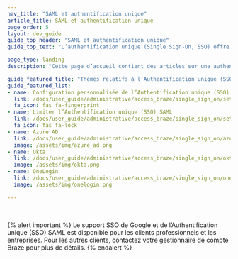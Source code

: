 ```yaml
---
nav_title: "SAML et authentification unique"
article_title: SAML et authentification unique
page_order: 5
layout: dev_guide
guide_top_header: "SAML et authentification unique"
guide_top_text: "L’authentification unique (Single Sign-On, SSO) offre aux entreprises une façon sécurisée et centralisée de contrôler l’accès au tableau de bord de Braze. En bref, un seul ensemble d’informations d’identification peut être utilisé pour accéder à différentes applications, y compris Braze. <br> <br> Braze prend en charge l’Authentification unique (SSO) SAML qui prend en charge les dernières normes du secteur telles que Security Assertion Markup Language (SAML 2.0), ainsi qu’ Azure Active Directory, Okta et OneLogin."

page_type: landing
description: "Cette page d’accueil contient des articles sur une authentification unique (SSO). Ici, vous pouvez trouver de l’aide pour configurer des fournisseurs d’identité pris en charge ou effectuer une configuration personnalisée."

guide_featured_title: "Thèmes relatifs à l’Authentification unique (SSO) SAML"
guide_featured_list:
- name: Configuration personnalisée de l’Authentification unique (SSO) SAML
  link: /docs/user_guide/administrative/access_braze/single_sign_on/set_up/
  fa_icon: fas fa-fingerprint
- name: Limiter l’Authentification unique (SSO) SAML
  link: /docs/user_guide/administrative/access_braze/single_sign_on/set_up/#restriction
  fa_icon: fas fa-lock
- name: Azure AD
  link: /docs/user_guide/administrative/access_braze/single_sign_on/azure_ad/
  image: /assets/img/azure_ad.png
- name: Okta
  link: /docs/user_guide/administrative/access_braze/single_sign_on/okta/
  image: /assets/img/okta.png
- name: OneLogin
  link: /docs/user_guide/administrative/access_braze/single_sign_on/onelogin/
  image: /assets/img/onelogin.png

---
```


<br>

{% alert important %}
Le support SSO de Google et de l’Authentification unique (SSO) SAML est disponible pour les clients professionnels et les entreprises. Pour les autres clients, contactez votre gestionnaire de compte Braze pour plus de détails.
{% endalert %}

<br>
